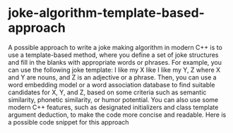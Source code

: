 # joke-algorithm-template-based-approach

A possible approach to write a joke making algorithm in modern C++ is to use a template-based method, where you define a set of joke structures and fill in the blanks with appropriate words or phrases. For example, you can use the following joke template:
I like my X like I like my Y, Z
where X and Y are nouns, and Z is an adjective or a phrase. Then, you can use a word embedding model or a word association database to find suitable candidates for X, Y, and Z, based on some criteria such as semantic similarity, phonetic similarity, or humor potential. You can also use some modern C++ features, such as designated initializers and class template argument deduction, to make the code more concise and readable. Here is a possible code snippet for this approach
